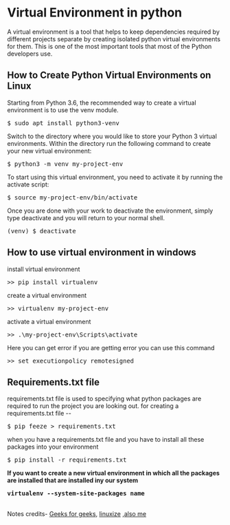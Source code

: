 # Virtual Environment in python
<p>A virtual environment is a tool that helps to keep 
dependencies required by different projects separate by creating
isolated python virtual environments for them. This is one of the 
most important tools that most of 
the Python developers use.</p>

## How to Create Python Virtual Environments on Linux
Starting from Python 3.6, the recommended way to create a virtual environment is to use the venv module.
<pre>$ sudo apt install python3-venv
</pre>
Switch to the directory where you would like to store your Python 3 virtual environments. Within the directory run the following command to create your new virtual environment:
<pre>$ python3 -m venv my-project-env
</pre>
To start using this virtual environment, you need to activate it by running the activate script:
<pre>$ source my-project-env/bin/activate</pre>
Once you are done with your work to deactivate the environment, simply type deactivate and you will return to your normal shell.
<pre>(venv) $ deactivate</pre>
## How to use virtual environment in windows
install virtual environment
<pre>>> pip install virtualenv </pre>
create a virtual environment
<pre>>> virtualenv my-project-env</pre>
activate a virtual environment
<pre>>> .\my-project-env\Scripts\activate</pre>
Here you can get error if you are getting error you can use this command
<pre>>> set executionpolicy remotesigned</pre>

## Requirements.txt file
requirements.txt file is used to specifying what python packages are required to run the
project you are looking out.
for creating a requirements.txt file --<br>
<pre>$ pip feeze > requirements.txt</pre>
when you have a requirements.txt file and you have to install all these packages into your environment
<pre>$ pip install -r requirements.txt</pre>
<strong>
<article>
If you want to create a new virtual environment in which all the packages are installed that are installed iny our system
<pre>virtualenv --system-site-packages name</pre>
</article></strong>
<br>

<footer>
Notes credits- 
<a href="https://www.geeksforgeeks.org/python-virtual-environment/">Geeks for geeks</a>,
<a href="https://linuxize.com/post/how-to-create-python-virtual-environments-on-ubuntu-18-04/">linuxize</a>
,<a href="https://www.linkedin.com/in/tushar-r-849510116/">also me</a>
</footer>